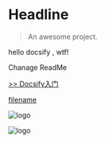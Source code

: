 # Headline

> An awesome project.

hello docsify , wtf!

Chanage ReadMe


[>> Docsify入门](/guide/install/)

[filename](/_media/file/test.txt ':include')

![logo](https://docsify.js.org/_media/icon.svg ':size=100')

![logo](/_media/img/cat.jpg ':size=100')
